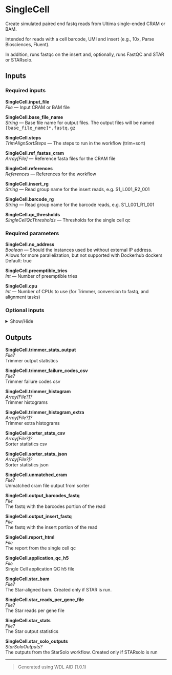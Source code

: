 # SingleCell
Create simulated paired end fastq reads from Ultima single-ended CRAM or BAM.

 Intended for reads with a cell barcode, UMI and insert (e.g., 10x, Parse Biosciences, Fluent).

 In addition, runs fastqc on the insert and, optionally, runs FastQC and STAR or STARsolo.

## Inputs

### Required inputs
<p name="SingleCell.input_file">
        <b>SingleCell.input_file</b><br />
        <i>File </i> &mdash; 
         Input CRAM or BAM file <br /> 
</p>
<p name="SingleCell.base_file_name">
        <b>SingleCell.base_file_name</b><br />
        <i>String </i> &mdash; 
         Base file name for output files. The output files will be named <tt>[base_file_name]*.fastq.gz</tt> <br /> 
</p>
<p name="SingleCell.steps">
        <b>SingleCell.steps</b><br />
        <i>TrimAlignSortSteps </i> &mdash; 
         The steps to run in the workflow (trim+sort) <br /> 
</p>
<p name="SingleCell.ref_fastas_cram">
        <b>SingleCell.ref_fastas_cram</b><br />
        <i>Array[File] </i> &mdash; 
         Reference fasta files for the CRAM file <br /> 
</p>
<p name="SingleCell.references">
        <b>SingleCell.references</b><br />
        <i>References </i> &mdash; 
         References for the workflow <br /> 
</p>
<p name="SingleCell.insert_rg">
        <b>SingleCell.insert_rg</b><br />
        <i>String </i> &mdash; 
         Read group name for the insert reads, e.g. S1_L001_R2_001 <br /> 
</p>
<p name="SingleCell.barcode_rg">
        <b>SingleCell.barcode_rg</b><br />
        <i>String </i> &mdash; 
         Read group name for the barcode reads, e.g. S1_L001_R1_001 <br /> 
</p>
<p name="SingleCell.qc_thresholds">
        <b>SingleCell.qc_thresholds</b><br />
        <i>SingleCellQcThresholds </i> &mdash; 
         Thresholds for the single cell qc <br /> 
</p>

### Required parameters
<p name="SingleCell.no_address">
        <b>SingleCell.no_address</b><br />
        <i>Boolean </i> &mdash; 
         Should the instances used be without external IP address. Allows for more parallelization, but not supported with Dockerhub dockers Default: true <br /> 
</p>
<p name="SingleCell.preemptible_tries">
        <b>SingleCell.preemptible_tries</b><br />
        <i>Int </i> &mdash; 
         Number of preemptible tries <br /> 
</p>
<p name="SingleCell.cpu">
        <b>SingleCell.cpu</b><br />
        <i>Int </i> &mdash; 
         Number of CPUs to use (for Trimmer, conversion to fastq, and alignment tasks) <br /> 
</p>

### Optional inputs
<details>
<summary> Show/Hide </summary>
<p name="SingleCell.trimmer_parameters">
        <b>SingleCell.trimmer_parameters</b><br />
        <i>TrimmerParameters &mdash; Default: None</i><br />
        Parameters for Trimmer task.  See input template
</p>
<p name="SingleCell.sorter_params">
        <b>SingleCell.sorter_params</b><br />
        <i>SorterParams &mdash; Default: None</i><br />
        Parameters for Sorter task.  See input template
</p>
<p name="SingleCell.downstream_analysis">
        <b>SingleCell.downstream_analysis</b><br />
        <i>String? &mdash; Default: None</i><br />
        Can be either star_solo, star, or undefined (default)
</p>
<p name="SingleCell.star_solo_params">
        <b>SingleCell.star_solo_params</b><br />
        <i>StarSoloParams? &mdash; Default: None</i><br />
        Parameters for running the StarSolo task.  See input template
</p>
<p name="SingleCell.genome_generate_params">
        <b>SingleCell.genome_generate_params</b><br />
        <i>StarGenomeGenerateParams? &mdash; Default: None</i><br />
        Parameters that can be passed to the StarSolo or StarAlignment task, for formatting a STAR genome.  See input template
</p>
<p name="SingleCell.star_align_gtf_override">
        <b>SingleCell.star_align_gtf_override</b><br />
        <i>File? &mdash; Default: None</i><br />
        The gtf to use in the StarAlignment task.  See input template
</p>

### Optional inputs
<p name="SingleCell.TrimAlignSort.aligner">
        <b>SingleCell.TrimAlignSort.aligner</b><br />
        <i>String? </i> &mdash; 
         Aligner to be used. Options are: ua, ua-meth, star. Mandatory if align step is selected. <br /> 
</p>
<p name="SingleCell.TrimAlignSort.ua_parameters">
        <b>SingleCell.TrimAlignSort.ua_parameters</b><br />
        <i>UaParameters? </i> &mdash; 
         Parameters for the UA aligner. Mandatory if aligner is ua. <br /> 
</p>
<p name="SingleCell.TrimAlignSort.ua_meth_parameters">
        <b>SingleCell.TrimAlignSort.ua_meth_parameters</b><br />
        <i>UaMethParameters? </i> &mdash; 
         Parameters for the UA meth aligner. Mandatory if aligner is ua-meth. <br /> 
</p>
<p name="SingleCell.TrimAlignSort.star_genome">
        <b>SingleCell.TrimAlignSort.star_genome</b><br />
        <i>File? </i> &mdash; 
         Star genome file. If aligner is star, supllay either star genome file or generate new genome index. <br /> 
</p>
<p name="SingleCell.TrimAlignSort.star_genome_generate_params">
        <b>SingleCell.TrimAlignSort.star_genome_generate_params</b><br />
        <i>StarGenomeGenerateParams? </i> &mdash; 
         Parameters for generating the star genome. Mandatory if aligner is star and not given star genome file. <br /> 
</p>
<p name="SingleCell.TrimAlignSort.star_align_extra_args">
        <b>SingleCell.TrimAlignSort.star_align_extra_args</b><br />
        <i>String? </i> &mdash; 
         Extra arguments for the STAR aligner. <br /> 
</p>
<p name="SingleCell.TrimAlignSort.star_align_gtf_override">
        <b>SingleCell.TrimAlignSort.star_align_gtf_override</b><br />
        <i>File? </i> &mdash; 
         GTF file to be used for STAR aligner. <br /> 
</p>
<p name="SingleCell.StarAlignSubSample.genome_generate_params">
        <b>SingleCell.StarAlignSubSample.genome_generate_params</b><br />
        <i>StarGenomeGenerateParams? </i> &mdash; 
         Parameters for generating the reference genome. <br /> 
</p>
<p name="SingleCell.StarAlignSubSample.star_align_gtf_override">
        <b>SingleCell.StarAlignSubSample.star_align_gtf_override</b><br />
        <i>File? </i> &mdash; 
         Override the GTF file used for STAR alignment. <br /> 
</p>

### Optional parameters
<p name="SingleCell.star_align_extra_args">
        <b>SingleCell.star_align_extra_args</b><br />
        <i>String? </i> &mdash; 
         Extra parameters to pass to the StarAlignment task.  See input template <br /> 
</p>
</details>


## Outputs
<p name="SingleCell.trimmer_stats_output">
        <b>SingleCell.trimmer_stats_output</b><br />
        <i>File?</i><br />
        Trimmer output statistics
</p>
<p name="SingleCell.trimmer_failure_codes_csv">
        <b>SingleCell.trimmer_failure_codes_csv</b><br />
        <i>File?</i><br />
        Trimmer failure codes csv
</p>
<p name="SingleCell.trimmer_histogram">
        <b>SingleCell.trimmer_histogram</b><br />
        <i>Array[File?]?</i><br />
        Trimmer histograms
</p>
<p name="SingleCell.trimmer_histogram_extra">
        <b>SingleCell.trimmer_histogram_extra</b><br />
        <i>Array[File?]?</i><br />
        Trimmer extra histograms
</p>
<p name="SingleCell.sorter_stats_csv">
        <b>SingleCell.sorter_stats_csv</b><br />
        <i>Array[File?]?</i><br />
        Sorter statistics csv
</p>
<p name="SingleCell.sorter_stats_json">
        <b>SingleCell.sorter_stats_json</b><br />
        <i>Array[File?]?</i><br />
        Sorter statistics json
</p>
<p name="SingleCell.unmatched_cram">
        <b>SingleCell.unmatched_cram</b><br />
        <i>File?</i><br />
        Unmatched cram file output from sorter
</p>
<p name="SingleCell.output_barcodes_fastq">
        <b>SingleCell.output_barcodes_fastq</b><br />
        <i>File</i><br />
        The fastq with the barcodes portion of the read
</p>
<p name="SingleCell.output_insert_fastq">
        <b>SingleCell.output_insert_fastq</b><br />
        <i>File</i><br />
        The fastq with the insert portion of the read
</p>
<p name="SingleCell.report_html">
        <b>SingleCell.report_html</b><br />
        <i>File</i><br />
        The report from the single cell qc
</p>
<p name="SingleCell.application_qc_h5">
        <b>SingleCell.application_qc_h5</b><br />
        <i>File</i><br />
        Single Cell application QC h5 file
</p>
<p name="SingleCell.star_bam">
        <b>SingleCell.star_bam</b><br />
        <i>File?</i><br />
        The Star-aligned bam.  Created only if STAR is run.
</p>
<p name="SingleCell.star_reads_per_gene_file">
        <b>SingleCell.star_reads_per_gene_file</b><br />
        <i>File?</i><br />
        The Star reads per gene file
</p>
<p name="SingleCell.star_stats">
        <b>SingleCell.star_stats</b><br />
        <i>File?</i><br />
        The Star output statistics
</p>
<p name="SingleCell.star_solo_outputs">
        <b>SingleCell.star_solo_outputs</b><br />
        <i>StarSoloOutputs?</i><br />
        The outputs from the StarSolo workflow.  Created only if STARsolo is run
</p>

<hr />

> Generated using WDL AID (1.0.1)
